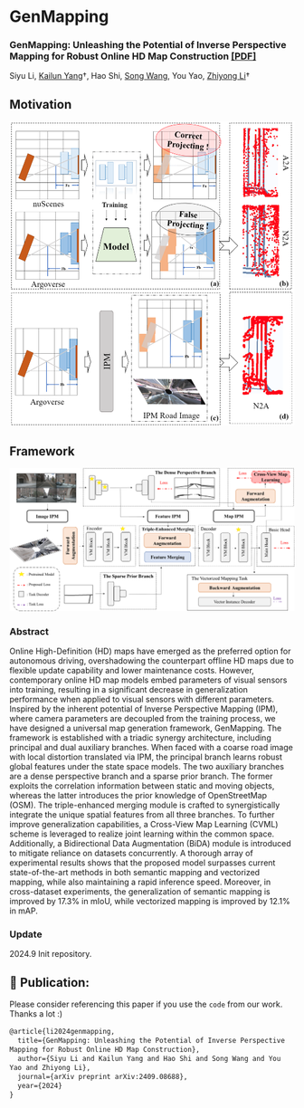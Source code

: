 # GenMapping

### GenMapping: Unleashing the Potential of Inverse Perspective Mapping for Robust Online HD Map Construction [[PDF]](https://arxiv.org/pdf/2409.08688)
Siyu Li, [Kailun Yang](https://yangkailun.com/)†, Hao Shi, [Song Wang](https://songw-zju.github.io/), You Yao, [Zhiyong Li](http://robotics.hnu.edu.cn/info/1071/1515.htm)†

## Motivation
<div align=center>
<img src="https://github.com/lynn-yu/GenMapping/blob/main/motivation.png" >
</div>

## Framework
<div align=center>
<img src="https://github.com/lynn-yu/GenMapping/blob/main/frame.png" >
</div>

### Abstract
Online High-Definition (HD) maps have emerged as the preferred option for autonomous driving, overshadowing the counterpart offline HD maps due to flexible update capability and lower maintenance costs. However, contemporary online HD map models embed parameters of visual sensors into training, resulting in a significant decrease in generalization performance when applied to visual sensors with different parameters. Inspired by the inherent potential of Inverse Perspective Mapping (IPM), where camera parameters are decoupled from the training process, we have designed a universal map generation framework, GenMapping. The framework is established with a triadic synergy architecture, including principal and dual auxiliary branches. When faced with a coarse road image with local distortion translated via IPM, the principal branch learns robust global features under the state space models. The two auxiliary branches are a dense perspective branch and a sparse prior branch. The former exploits the correlation information between static and moving objects, whereas the latter introduces the prior knowledge of OpenStreetMap (OSM). The triple-enhanced merging module is crafted to synergistically integrate the unique spatial features from all three branches. To further improve generalization capabilities, a Cross-View Map Learning (CVML) scheme is leveraged to realize joint learning within the common space. Additionally, a Bidirectional Data Augmentation (BiDA) module is introduced to mitigate reliance on datasets concurrently. A thorough array of experimental results shows that the proposed model surpasses current state-of-the-art methods in both semantic mapping and vectorized mapping, while also maintaining a rapid inference speed. Moreover, in cross-dataset experiments, the generalization of semantic mapping is improved by 17.3% in mIoU, while vectorized mapping is improved by 12.1% in mAP. 

### Update
2024.9 Init repository.

## 🤝 Publication:
Please consider referencing this paper if you use the ```code``` from our work.
Thanks a lot :)

```
@article{li2024genmapping,
  title={GenMapping: Unleashing the Potential of Inverse Perspective Mapping for Robust Online HD Map Construction},
  author={Siyu Li and Kailun Yang and Hao Shi and Song Wang and You Yao and Zhiyong Li},
  journal={arXiv preprint arXiv:2409.08688},
  year={2024}
}
```
